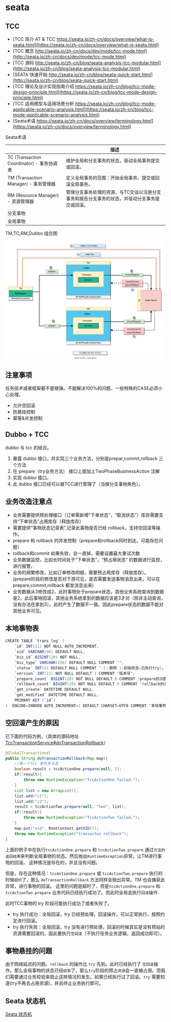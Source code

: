 # seata

## TCC

- [TCC 简介 AT & TCC https://seata.io/zh-cn/docs/overview/what-is-seata.html](https://seata.io/zh-cn/docs/overview/what-is-seata.html)
- [TCC 概念 http://seata.io/zh-cn/docs/dev/mode/tcc-mode.html](http://seata.io/zh-cn/docs/dev/mode/tcc-mode.html)
- [TCC 源码 http://seata.io/zh-cn/blog/seata-analysis-tcc-modular.html](http://seata.io/zh-cn/blog/seata-analysis-tcc-modular.html)
- [SEATA 快速开始 http://seata.io/zh-cn/blog/seata-quick-start.html](http://seata.io/zh-cn/blog/seata-quick-start.html)
- [TCC 理论及设计实现指南介绍 https://seata.io/zh-cn/blog/tcc-mode-design-principle.html](https://seata.io/zh-cn/blog/tcc-mode-design-principle.html)
- [TCC 适用模型与适用场景分析 https://seata.io/zh-cn/blog/tcc-mode-applicable-scenario-analysis.html](https://seata.io/zh-cn/blog/tcc-mode-applicable-scenario-analysis.html)
- [Seata术语 https://seata.io/zh-cn/docs/overview/terminology.html](https://seata.io/zh-cn/docs/overview/terminology.html)

Seata术语

|                                           | 描述                                                                                           |
| ----------------------------------------- | ---------------------------------------------------------------------------------------------- |
| TC (Transaction Coordinator) - 事务协调者 | 维护全局和分支事务的状态，驱动全局事务提交或回滚。                                             |
| TM (Transaction Manager) - 事务管理器     | 定义全局事务的范围：开始全局事务、提交或回滚全局事务。                                         |
| RM (Resource Manager) - 资源管理器        | 管理分支事务处理的资源，与TC交谈以注册分支事务和报告分支事务的状态，并驱动分支事务提交或回滚。 |
| 分支事物                                  |
| 全局事物                                  |

TM,TC,RM,Dubbo 组合图

![seata-tm-tm-tc.drawio.svg](./images/seata-tm-tm-tc.drawio.svg)

## 注意事项

任务技术或者框架都不是银弹。不能解决100%的问题，一些特殊的CASE必须小心处理。

- 允许空回滚
- 防悬挂控制
- 幂等&并发控制

## Dubbo + TCC

dubbo 与 tcc 的结合。

1. 暴露 dubbo 接口，并实现三个业务方法，分别是prepar,commit,rollback 三个方法
2. 在 prepare（try业务方法） 接口上面加上TwoPhaseBusinessAction 注解
3. 实现 dubbo 接口。
4. 此 dubbo 接口已经可以被TCC进行管理了（当做分支事物角色）。

## 业务改造注意点

- 业务需要提供预处理接口（订单需新增“下单状态”，“取消状态”）库存需要支持“下单状态”占用库存（释放库存）
- 需要提供“事物状态记录表”,记录此事物是否已经 rollback，支持空回滚等操作。
- prepare 和 rollback 的并发控制（prepare和rollback同时到达，可能存在问题）
- rollback和commit 如果失败，会一直掉，需要设置最大重试次数
- 业务数据监控，比如长时间处于“下单状态”，“预占用状态” 的数据进行监控，进行报警。
- 业务的频繁修改，比如订单修改明细，需要预占用库存（释放库存）。(prepare阶段的修改是否对下游可见，是否需要发送事物消息出来，可以在prepare,commit,rollback 都发消息出来)
- 业务数据从3修改成2，此时事物处于prepare状态，其他业务系统查询到数据是2，此后事物回滚，其他业务系统拿到的数据应该是3才对（除非主动查询，没有办法在拿到3）。此时产生了数据不一致。因此prepare状态的数据不能对其他业务可见。

## 本地事物表

```java
CREATE TABLE `trans_log` (
    `id` INT(11) NOT NULL AUTO_INCREMENT,
    `xid` VARCHAR(96) DEFAULT NULL,
    `biz_id` BIGINT(20) NOT NULL,
    `biz_type` VARCHAR(256) DEFAULT NULL COMMENT '',
    `status` INT(4) DEFAULT NULL COMMENT '-1：删除 1:初始状态(已执行try)，2：已提交，3：已回滚，4:提交中，5：回滚中 6：回滚失败',
    `version` INT(11) NOT NULL DEFAULT 1 COMMENT '版本号',
    `prepare_count` BIGINT(20) NOT NULL DEFAULT 0 COMMENT 'prepare的次数',
    `rollback_count` BIGINT(20) NOT NULL DEFAULT 0 COMMENT 'rollback的次数',
    `gmt_create` DATETIME DEFAULT NULL,
    `gmt_modified` DATETIME DEFAULT NULL,
    PRIMARY KEY (`id`)
)  ENGINE=INNODB AUTO_INCREMENT=1 DEFAULT CHARSET=UTF8 COMMENT '本地事物日志表';
```

## 空回滚产生的原因

已下面的代码为例，（具体的源码地址[TccTransactionService#doTransactionRollback](https://github.com/seata/seata-samples/blob/master/tcc/local-tcc-sample/src/main/java/io/seata/samples/tcc/service/TccTransactionService.java#L47)）

```java
@GlobalTransactional
public String doTransactionRollback(Map map){
    //第一个TCC 事务参与者
    boolean result = tccActionOne.prepare(null, 1);
    if(!result){
        throw new RuntimeException("TccActionOne failed.");
    }
    List list = new ArrayList();
    list.add("c1");
    list.add("c2");
    result = tccActionTwo.prepare(null, "two", list);
    if(!result){
        throw new RuntimeException("TccActionTwo failed.");
    }
    map.put("xid", RootContext.getXID());
    throw new RuntimeException("transacton rollback");
}
```

上面的例子中在执行`tccActionOne.prepare` 和 `tccActionTwo.prepare` 通过`方法的返回结果`来判断全局事物的状态。然后抛出`RuntimeException`异常，让TM进行事物的回滚。
这种情况是存在的，并且没有问题。

但是，存在这种情况：`tccActionOne.prepare` 或 `tccActionTwo.prepare` 执行的时候`超时`了，那么 `doTransactionRollback` 方法同样会抛出异常。TM 也会捕获此异常，进行事物的回滚。
这里的问题是超时了，但是`tccActionOne.prepare` 和 `tccActionTwo.prepare` 业务代码已经执行成功了。而此时全局会执行`回滚`操作.

此时TCC事物的 try 阶段可能执行成功了或者失败了。

- try 执行成功：全局回滚，try 已经预处理，回滚操作，可以正常执行，按照约定进行回滚。
- try 执行失败：全局回滚，try 没有进行预处理，回滚的时候其实是没有预站的资源需要回滚的。因此要执行`空回滚`（不执行任务业务逻辑，返回成功即可）。

## 事物悬挂的问题

由于网络延迟的问题。`rollback` 的操作比 `try` 先到。此时已经执行了 `空回滚`操作。那么全局事物的状态已经`结束`了，那么`try`阶段的预占`资源`会一直被占用。而我们需要通过业务校验来阻止这样情况的发生。如果已经执行过了回滚。`try` 需要知道(try不再去占用资源)，并且终止业务执行即可。

## Seata 状态机

[Seata 状态机](seata-status.md)